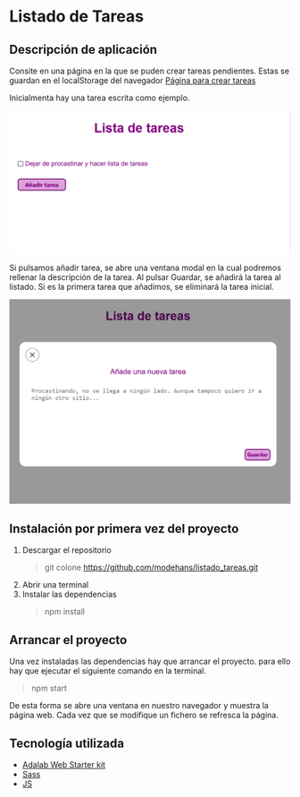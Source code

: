 # Listado de Tareas

## Descripción de aplicación

Consite en una página en la que se puden crear tareas pendientes. Estas se guardan en el localStorage del navegador
[Página para crear tareas](https://modehans.github.io/listado_tareas/)

Inicialmenta hay una tarea escrita como ejemplo.

![Página de inicio](/docsImages/img_listaTareas-1.png)

Si pulsamos añadir tarea, se abre una ventana modal en la cual podremos rellenar la descripción de la tarea.
Al pulsar Guardar, se añadirá la tarea al listado. Si es la primera tarea que añadimos, se eliminará la tarea inicial.

![Ventana modal](/docsImages/img_listaTareas-2.png)

## Instalación por primera vez del proyecto

1. Descargar el repositorio
   > git colone https://github.com/modehans/listado_tareas.git
2. Abrir una terminal
3. Instalar las dependencias
   > npm install

## Arrancar el proyecto

Una vez instaladas las dependencias hay que arrancar el proyecto. para ello hay que ejecutar el siguiente comando en la terminal.

> npm start

De esta forma se abre una ventana en nuestro navegador y muestra la página web.
Cada vez que se modifique un fichero se refresca la página.

## Tecnología utilizada

- [Adalab Web Starter kit](https://github.com/Adalab/adalab-web-starter-kit)
- [Sass](https://sass-lang.com/)
- [JS](https://developer.mozilla.org/es/docs/Web/JavaScript)
